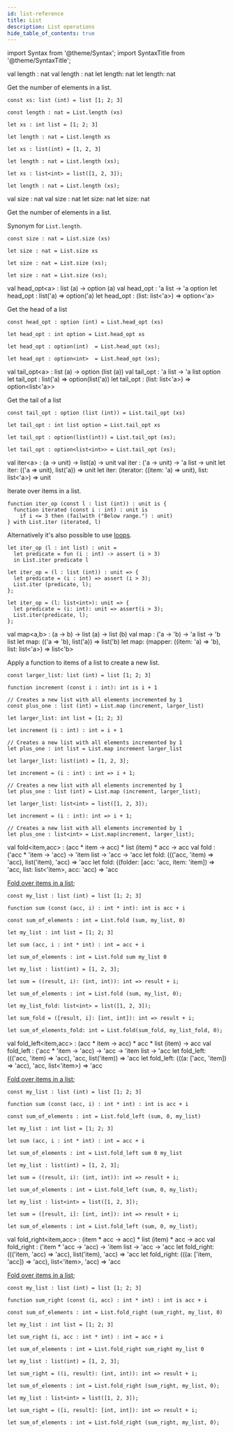 ```yaml
---
id: list-reference
title: List
description: List operations
hide_table_of_contents: true
---
```


import Syntax from '@theme/Syntax';
import SyntaxTitle from '@theme/SyntaxTitle';

<SyntaxTitle syntax="pascaligo">
val length : nat
</SyntaxTitle>
<SyntaxTitle syntax="cameligo">
val length : nat
</SyntaxTitle>
<SyntaxTitle syntax="reasonligo">
let length: nat
</SyntaxTitle>
<SyntaxTitle syntax="jsligo">
let length: nat
</SyntaxTitle>

Get the number of elements in a list.

<Syntax syntax="pascaligo">

```pascaligo group=lists
const xs: list (int) = list [1; 2; 3]

const length : nat = List.length (xs)
```

</Syntax>
<Syntax syntax="cameligo">

```cameligo group=lists
let xs : int list = [1; 2; 3]

let length : nat = List.length xs
```

</Syntax>
<Syntax syntax="reasonligo">

```reasonligo group=lists
let xs : list(int) = [1, 2, 3]

let length : nat = List.length (xs);
```

</Syntax>
<Syntax syntax="jsligo">

```jsligo group=lists
let xs : list<int> = list([1, 2, 3]);

let length : nat = List.length (xs);
```

</Syntax>

<SyntaxTitle syntax="pascaligo">
val size : nat
</SyntaxTitle>
<SyntaxTitle syntax="cameligo">
val size : nat
</SyntaxTitle>
<SyntaxTitle syntax="reasonligo">
let size: nat
</SyntaxTitle>
<SyntaxTitle syntax="jsligo">
let size: nat
</SyntaxTitle>

Get the number of elements in a list.

Synonym for `List.length`.

<Syntax syntax="pascaligo">

```pascaligo group=lists
const size : nat = List.size (xs)
```

</Syntax>
<Syntax syntax="cameligo">

```cameligo group=lists
let size : nat = List.size xs
```

</Syntax>
<Syntax syntax="reasonligo">

```reasonligo group=lists
let size : nat = List.size (xs);
```

</Syntax>
<Syntax syntax="jsligo">

```jsligo group=lists
let size : nat = List.size (xs);
```

</Syntax>

<SyntaxTitle syntax="pascaligo">
val head_opt&lt;a&gt; : list (a) -> option (a)
</SyntaxTitle>
<SyntaxTitle syntax="cameligo">
val head_opt : 'a list -> 'a option
</SyntaxTitle>
<SyntaxTitle syntax="reasonligo">
let head_opt : list('a) => option('a)
</SyntaxTitle>
<SyntaxTitle syntax="jsligo">
let head_opt : (list: list&lt;'a&gt;) => option&lt;'a&gt;
</SyntaxTitle>

Get the head of a list

<Syntax syntax="pascaligo">

```pascaligo group=lists
const head_opt : option (int) = List.head_opt (xs)
```

</Syntax>
<Syntax syntax="cameligo">

```cameligo group=lists
let head_opt : int option = List.head_opt xs
```

</Syntax>
<Syntax syntax="reasonligo">

```reasonligo group=lists
let head_opt : option(int)  = List.head_opt (xs);
```

</Syntax>
<Syntax syntax="jsligo">

```jsligo group=lists
let head_opt : option<int>  = List.head_opt (xs);
```

</Syntax>

<SyntaxTitle syntax="pascaligo">
val tail_opt&lt;a&gt; : list (a) -> option (list (a))
</SyntaxTitle>
<SyntaxTitle syntax="cameligo">
val tail_opt : 'a list -> 'a list option
</SyntaxTitle>
<SyntaxTitle syntax="reasonligo">
let tail_opt : list('a) => option(list('a))
</SyntaxTitle>
<SyntaxTitle syntax="jsligo">
let tail_opt : (list: list&lt;'a&gt;) => option&lt;list&lt;'a&gt;&gt;
</SyntaxTitle>

Get the tail of a list

<Syntax syntax="pascaligo">

```pascaligo group=lists
const tail_opt : option (list (int)) = List.tail_opt (xs)
```

</Syntax>
<Syntax syntax="cameligo">

```cameligo group=lists
let tail_opt : int list option = List.tail_opt xs
```

</Syntax>
<Syntax syntax="reasonligo">

```reasonligo group=lists
let tail_opt : option(list(int)) = List.tail_opt (xs);
```

</Syntax>
<Syntax syntax="jsligo">

```jsligo group=lists
let tail_opt : option<list<int>> = List.tail_opt (xs);
```

</Syntax>

<SyntaxTitle syntax="pascaligo">
val iter&lt;a&gt; : (a -> unit) -> list(a) -> unit
</SyntaxTitle>
<SyntaxTitle syntax="cameligo">
val iter : ('a -> unit) -> 'a list -> unit
</SyntaxTitle>
<SyntaxTitle syntax="reasonligo">
let iter: (('a => unit), list('a)) => unit
</SyntaxTitle>
<SyntaxTitle syntax="jsligo">
let iter: (iterator: ((item: 'a) => unit), list: list&lt;'a&gt;) => unit
</SyntaxTitle>

Iterate over items in a list.

<Syntax syntax="pascaligo">

```pascaligo group=lists
function iter_op (const l : list (int)) : unit is {
  function iterated (const i : int) : unit is
    if i <= 3 then (failwith ("Below range.") : unit)
} with List.iter (iterated, l)
```

Alternatively it's also possible to use [loops](../language-basics/loops.md).

</Syntax>
<Syntax syntax="cameligo">

```cameligo group=lists
let iter_op (l : int list) : unit =
  let predicate = fun (i : int) -> assert (i > 3)
  in List.iter predicate l
```

</Syntax>
<Syntax syntax="reasonligo">

```reasonligo group=lists
let iter_op = (l : list (int)) : unit => {
  let predicate = (i : int) => assert (i > 3);
  List.iter (predicate, l);
};
```

</Syntax>
<Syntax syntax="jsligo">

```jsligo group=lists
let iter_op = (l: list<int>): unit => {
  let predicate = (i: int): unit => assert(i > 3);
  List.iter(predicate, l);
};
```

</Syntax>


<SyntaxTitle syntax="pascaligo">
val map&lt;a,b&gt; : (a -> b) -> list (a) -> list (b)
</SyntaxTitle>
<SyntaxTitle syntax="cameligo">
val map : ('a -> 'b) -> 'a list -> 'b list
</SyntaxTitle>
<SyntaxTitle syntax="reasonligo">
let map: (('a => 'b), list('a)) => list('b)
</SyntaxTitle>
<SyntaxTitle syntax="jsligo">
let map: (mapper: ((item: 'a) => 'b), list: list&lt;'a&gt;) => list&lt;'b&gt;
</SyntaxTitle>

Apply a function to items of a list to create a new list.

<Syntax syntax="pascaligo">

```pascaligo group=lists
const larger_list: list (int) = list [1; 2; 3]

function increment (const i : int): int is i + 1

// Creates a new list with all elements incremented by 1
const plus_one : list (int) = List.map (increment, larger_list)
```

</Syntax>
<Syntax syntax="cameligo">

```cameligo group=lists
let larger_list: int list = [1; 2; 3]

let increment (i : int) : int = i + 1

// Creates a new list with all elements incremented by 1
let plus_one : int list = List.map increment larger_list
```

</Syntax>
<Syntax syntax="reasonligo">

```reasonligo group=lists
let larger_list: list(int) = [1, 2, 3];

let increment = (i : int) : int => i + 1;

// Creates a new list with all elements incremented by 1
let plus_one : list (int) = List.map (increment, larger_list);
```

</Syntax>
<Syntax syntax="jsligo">

```jsligo group=lists
let larger_list: list<int> = list([1, 2, 3]);

let increment = (i : int): int => i + 1;

// Creates a new list with all elements incremented by 1
let plus_one : list<int> = List.map(increment, larger_list);
```

</Syntax>

<SyntaxTitle syntax="pascaligo">
val fold&lt;item,acc&gt : (acc * item -> acc) * list (item) * acc -> acc
</SyntaxTitle>
<SyntaxTitle syntax="cameligo">
val fold : ('acc * 'item -> 'acc) -> 'item list -> 'acc -> 'acc
</SyntaxTitle>
<SyntaxTitle syntax="reasonligo">
let fold: ((('acc, 'item) => 'acc), list('item), 'acc) => 'acc
</SyntaxTitle>
<SyntaxTitle syntax="jsligo">
let fold: ((folder: [acc: &apos;acc, item: &apos;item]) => &apos;acc, list: list&lt;&apos;item&gt;, acc: &apos;acc) => &apos;acc
</SyntaxTitle>

[Fold over items in a list](../language-basics/sets-lists-tuples.md#folded-operation-over-lists);

<Syntax syntax="pascaligo">

```pascaligo group=lists
const my_list : list (int) = list [1; 2; 3]

function sum (const (acc, i) : int * int): int is acc + i

const sum_of_elements : int = List.fold (sum, my_list, 0)
```

</Syntax>
<Syntax syntax="cameligo">

```cameligo group=lists
let my_list : int list = [1; 2; 3]

let sum (acc, i : int * int) : int = acc + i

let sum_of_elements : int = List.fold sum my_list 0
```

</Syntax>
<Syntax syntax="reasonligo">

```reasonligo group=lists
let my_list : list(int) = [1, 2, 3];

let sum = ((result, i): (int, int)): int => result + i;

let sum_of_elements : int = List.fold (sum, my_list, 0);
```

</Syntax>
<Syntax syntax="jsligo">

```jsligo group=lists2
let my_list_fold: list<int> = list([1, 2, 3]);

let sum_fold = ([result, i]: [int, int]): int => result + i;

let sum_of_elements_fold: int = List.fold(sum_fold, my_list_fold, 0);
```

</Syntax>
<SyntaxTitle syntax="pascaligo">
val fold_left&lt;item,acc&gt; : (acc * item -> acc) * acc * list (item) -> acc
</SyntaxTitle>
<SyntaxTitle syntax="cameligo">
val fold_left : ('acc * 'item -> 'acc) -> 'acc -> 'item list -> 'acc
</SyntaxTitle>
<SyntaxTitle syntax="reasonligo">
let fold_left: ((('acc, 'item) => 'acc), 'acc, list('item)) => 'acc
</SyntaxTitle>
<SyntaxTitle syntax="jsligo">
let fold_left: (((a: [&apos;acc, &apos;item]) => &apos;acc), &apos;acc, list&lt;&apos;item&gt;) => &apos;acc
</SyntaxTitle>

[Fold over items in a list](../language-basics/sets-lists-tuples.md#folded-operation-over-lists);

<Syntax syntax="pascaligo">

```pascaligo group=lists
const my_list : list (int) = list [1; 2; 3]

function sum (const (acc, i) : int * int) : int is acc + i

const sum_of_elements : int = List.fold_left (sum, 0, my_list)
```

</Syntax>
<Syntax syntax="cameligo">

```cameligo group=lists
let my_list : int list = [1; 2; 3]

let sum (acc, i : int * int) : int = acc + i

let sum_of_elements : int = List.fold_left sum 0 my_list
```

</Syntax>
<Syntax syntax="reasonligo">

```reasonligo group=lists
let my_list : list(int) = [1, 2, 3];

let sum = ((result, i): (int, int)): int => result + i;

let sum_of_elements : int = List.fold_left (sum, 0, my_list);
```

</Syntax>
<Syntax syntax="jsligo">

```jsligo group=lists3
let my_list : list<int> = list([1, 2, 3]);

let sum = ([result, i]: [int, int]): int => result + i;

let sum_of_elements : int = List.fold_left (sum, 0, my_list);
```

</Syntax>

<SyntaxTitle syntax="pascaligo">
val fold_right&lt;item,acc&gt; : (item * acc -> acc) * list (item) * acc -> acc
</SyntaxTitle>
<SyntaxTitle syntax="cameligo">
val fold_right : ('item * 'acc -> 'acc) -> 'item list -> 'acc -> 'acc
</SyntaxTitle>
<SyntaxTitle syntax="reasonligo">
let fold_right: ((('item, 'acc) => 'acc), list('item), 'acc) => 'acc
</SyntaxTitle>
<SyntaxTitle syntax="jsligo">
let fold_right: (((a: [&apos;item, &apos;acc]) => &apos;acc), list&lt;&apos;item&gt;, &apos;acc) => &apos;acc
</SyntaxTitle>

[Fold over items in a list](../language-basics/sets-lists-tuples.md#folded-operation-over-lists);

<Syntax syntax="pascaligo">

```pascaligo group=lists
const my_list : list (int) = list [1; 2; 3]

function sum_right (const (i, acc) : int * int) : int is acc + i

const sum_of_elements : int = List.fold_right (sum_right, my_list, 0)
```

</Syntax>
<Syntax syntax="cameligo">

```cameligo group=lists
let my_list : int list = [1; 2; 3]

let sum_right (i, acc : int * int) : int = acc + i

let sum_of_elements : int = List.fold_right sum_right my_list 0
```

</Syntax>
<Syntax syntax="reasonligo">

```reasonligo group=lists
let my_list : list(int) = [1, 2, 3];

let sum_right = ((i, result): (int, int)): int => result + i;

let sum_of_elements : int = List.fold_right (sum_right, my_list, 0);
```

</Syntax>
<Syntax syntax="jsligo">

```jsligo group=lists
let my_list : list<int> = list([1, 2, 3]);

let sum_right = ([i, result]: [int, int]): int => result + i;

let sum_of_elements : int = List.fold_right (sum_right, my_list, 0);
```

</Syntax>
